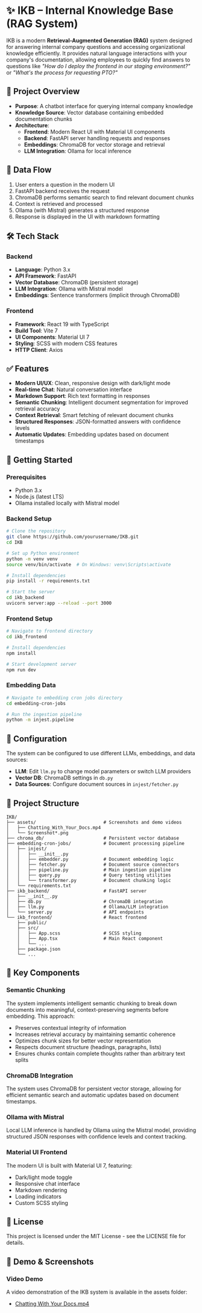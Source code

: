 # ✨ IKB – Internal Knowledge Base (RAG System)

IKB is a modern **Retrieval-Augmented Generation (RAG)** system designed for answering internal company questions and accessing organizational knowledge efficiently. It provides natural language interactions with your company's documentation, allowing employees to quickly find answers to questions like _"How do I deploy the frontend in our staging environment?"_ or _"What's the process for requesting PTO?"_



## 🚀 Project Overview

- **Purpose**: A chatbot interface for querying internal company knowledge
- **Knowledge Source**: Vector database containing embedded documentation chunks
- **Architecture**:
  - **Frontend**: Modern React UI with Material UI components
  - **Backend**: FastAPI server handling requests and responses
  - **Embeddings**: ChromaDB for vector storage and retrieval
  - **LLM Integration**: Ollama for local inference

## 🔄 Data Flow

1. User enters a question in the modern UI
2. FastAPI backend receives the request
3. ChromaDB performs semantic search to find relevant document chunks
4. Context is retrieved and processed
5. Ollama (with Mistral) generates a structured response
6. Response is displayed in the UI with markdown formatting

## 🛠️ Tech Stack

### Backend

- **Language**: Python 3.x
- **API Framework**: FastAPI
- **Vector Database**: ChromaDB (persistent storage)
- **LLM Integration**: Ollama with Mistral model
- **Embeddings**: Sentence transformers (implicit through ChromaDB)

### Frontend

- **Framework**: React 19 with TypeScript
- **Build Tool**: Vite 7
- **UI Components**: Material UI 7
- **Styling**: SCSS with modern CSS features
- **HTTP Client**: Axios

## ✅ Features

- **Modern UI/UX**: Clean, responsive design with dark/light mode
- **Real-time Chat**: Natural conversation interface
- **Markdown Support**: Rich text formatting in responses
- **Semantic Chunking**: Intelligent document segmentation for improved retrieval accuracy
- **Context Retrieval**: Smart fetching of relevant document chunks
- **Structured Responses**: JSON-formatted answers with confidence levels
- **Automatic Updates**: Embedding updates based on document timestamps

## 🚀 Getting Started

### Prerequisites

- Python 3.x
- Node.js (latest LTS)
- Ollama installed locally with Mistral model

### Backend Setup

```bash
# Clone the repository
git clone https://github.com/yourusername/IKB.git
cd IKB

# Set up Python environment
python -m venv venv
source venv/bin/activate  # On Windows: venv\Scripts\activate

# Install dependencies
pip install -r requirements.txt

# Start the server
cd ikb_backend
uvicorn server:app --reload --port 3000
```

### Frontend Setup

```bash
# Navigate to frontend directory
cd ikb_frontend

# Install dependencies
npm install

# Start development server
npm run dev
```

### Embedding Data

```bash
# Navigate to embedding cron jobs directory
cd embedding-cron-jobs

# Run the ingestion pipeline
python -m injest.pipeline
```

## 🔧 Configuration

The system can be configured to use different LLMs, embeddings, and data sources:

- **LLM**: Edit `llm.py` to change model parameters or switch LLM providers
- **Vector DB**: ChromaDB settings in `db.py`
- **Data Sources**: Configure document sources in `injest/fetcher.py`

## 📂 Project Structure

```
IKB/
├── assets/                         # Screenshots and demo videos
│   ├── Chatting_With_Your_Docs.mp4
│   └── Screenshot*.png
├── chroma_db/                      # Persistent vector database
├── embedding-cron-jobs/            # Document processing pipeline
│   ├── injest/
│   │   ├── __init__.py
│   │   ├── embedder.py             # Document embedding logic
│   │   ├── fetcher.py              # Document source connectors
│   │   ├── pipeline.py             # Main ingestion pipeline
│   │   ├── query.py                # Query testing utilities
│   │   └── transformer.py          # Document chunking logic
│   └── requirements.txt
├── ikb_backend/                    # FastAPI server
│   ├── __init__.py
│   ├── db.py                       # ChromaDB integration
│   ├── llm.py                      # Ollama/LLM integration
│   └── server.py                   # API endpoints
└── ikb_frontend/                   # React frontend
    ├── public/
    ├── src/
    │   ├── App.scss                # SCSS styling
    │   ├── App.tsx                 # Main React component
    │   └── ...
    ├── package.json
    └── ...
```

## 🧪 Key Components

### Semantic Chunking

The system implements intelligent semantic chunking to break down documents into meaningful, context-preserving segments before embedding. This approach:

- Preserves contextual integrity of information
- Increases retrieval accuracy by maintaining semantic coherence
- Optimizes chunk sizes for better vector representation
- Respects document structure (headings, paragraphs, lists)
- Ensures chunks contain complete thoughts rather than arbitrary text splits

### ChromaDB Integration

The system uses ChromaDB for persistent vector storage, allowing for efficient semantic search and automatic updates based on document timestamps.

### Ollama with Mistral

Local LLM inference is handled by Ollama using the Mistral model, providing structured JSON responses with confidence levels and context tracking.

### Material UI Frontend

The modern UI is built with Material UI 7, featuring:

- Dark/light mode toggle
- Responsive chat interface
- Markdown rendering
- Loading indicators
- Custom SCSS styling

## 📝 License

This project is licensed under the MIT License - see the LICENSE file for details.

## 📸 Demo & Screenshots

### Video Demo

A video demonstration of the IKB system is available in the assets folder:

- [Chatting With Your Docs.mp4](./assets/Chatting_With_Your_Docs.mp4)
